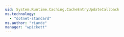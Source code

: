 ```yaml
---
uid: System.Runtime.Caching.CacheEntryUpdateCallback
ms.technology: 
  - "dotnet-standard"
ms.author: "riande"
manager: "wpickett"
---
```

